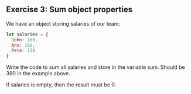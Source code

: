 <h2> Exercise 3: Sum object properties </h2>

We have an object storing salaries of our team:

```js
let salaries = {
  John: 100,
  Ann: 160,
  Pete: 130
}
```
  
Write the code to sum all salaries and store in the variable sum. Should be 390 in the example above.

If salaries is empty, then the result must be 0.




